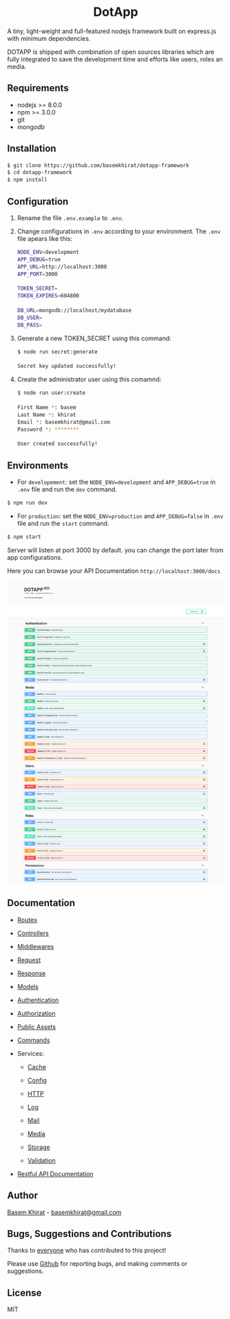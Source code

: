 # <div style="text-align:center">DotApp</div>

A tiny, light-weight and full-featured nodejs framework built on express.js with minimum dependencies.

DOTAPP is shipped with combination of open sources libraries which are fully integrated to save the development time and efforts like users, roles an media.

## Requirements

- nodejs >= 8.0.0
- npm >= 3.0.0
- git
- mongodb

## Installation

```bash
$ git clone https://github.com/basemkhirat/dotapp-framework
$ cd dotapp-framework
$ npm install
```

## Configuration

1. Rename the file `.env.example` to `.env`.
2. Change configurations in `.env` according to your environment.
The `.env` file apears like this:

    ``` bash
    NODE_ENV=development
    APP_DEBUG=true
    APP_URL=http://localhost:3000
    APP_PORT=3000

    TOKEN_SECRET=
    TOKEN_EXPIRES=604800

    DB_URL=mongodb://localhost/mydatabase
    DB_USER=
    DB_PASS=
    ```

3. Generate a new TOKEN_SECRET using this command:

    ``` bash
    $ node run secret:generate

    Secret key updated successfully!
    ```
4. Create the administrator user using this comamnd:

    ``` bash
    $ node run user:create

    First Name *: basem
    Last Name *: khirat
    Email *: basemkhirat@gmail.com
    Password *: ********

    User created successfully!
    ```


## Environments

- For `developement`: set the `NODE_ENV=development` and
`APP_DEBUG=true` in `.env` file and run the `dev` command.

``` bash
$ npm run dev
```

- For `production`: set the `NODE_ENV=production` and
`APP_DEBUG=false` in `.env` file and run the `start` command.

``` bash
$ npm start
```

Server will listen at port 3000 by default. you can change the port later from app configurations.


Here you can browse your API Documentation `http://localhost:3000/docs`

![docs](/manual/images/docs.png)

## Documentation


- [Routes](https://github.com/basemkhirat/dotapp-framework/blob/master/manual/routes.md)

- [Controllers](https://github.com/basemkhirat/dotapp-framework/blob/master/manual/controllers.md)

- [Middlewares](https://github.com/basemkhirat/dotapp-framework/blob/master/manual/middlewares.md)

- [Request](https://github.com/basemkhirat/dotapp-framework/blob/master/manual/request.md)

- [Response](https://github.com/basemkhirat/dotapp-framework/blob/master/manual/response.md)

- [Models](https://github.com/basemkhirat/dotapp-framework/blob/master/manual/models.md)

- [Authentication](https://github.com/basemkhirat/dotapp-framework/blob/master/manual/authentication.md)

- [Authorization](https://github.com/basemkhirat/dotapp-framework/blob/master/manual/authorization.md)

- [Public Assets](https://github.com/basemkhirat/dotapp-framework/blob/master/manual/public.md)

- [Commands](https://github.com/basemkhirat/dotapp-framework/blob/master/manual/commands.md)


- Services:

    - [Cache](https://github.com/basemkhirat/dotapp-framework/blob/master/manual/services/cache.md)

    - [Config](https://github.com/basemkhirat/dotapp-framework/blob/master/manual/services/config.md)

    - [HTTP](https://github.com/basemkhirat/dotapp-framework/blob/master/manual/services/http.md)

    - [Log](https://github.com/basemkhirat/dotapp-framework/blob/master/manual/services/log.md)

    - [Mail](https://github.com/basemkhirat/dotapp-framework/blob/master/manual/services/mail.md)

    - [Media](https://github.com/basemkhirat/dotapp-framework/blob/master/manual/services/media.md)

    - [Storage](https://github.com/basemkhirat/dotapp-framework/blob/master/manual/services/storage.md)

    - [Validation](https://github.com/basemkhirat/dotapp-framework/blob/master/manual/services/validation.md)

- [Restful API Documentation](https://github.com/basemkhirat/dotapp-framework/blob/master/manual/docs.md)


## Author
[Basem Khirat](http://basemkhirat.com) - [basemkhirat@gmail.com](mailto:basemkhirat@gmail.com)


## Bugs, Suggestions and Contributions

Thanks to [everyone](https://github.com/basemkhirat/dotapp-framework/graphs/contributors)
who has contributed to this project!

Please use [Github](https://github.com/basemkhirat/dotapp-framework) for reporting bugs,
and making comments or suggestions.

## License

MIT




